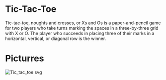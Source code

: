 # Tic-Tac-Toe

Tic-tac-toe, noughts and crosses, or Xs and Os is a paper-and-pencil game for two players who take turns marking the spaces in a three-by-three grid with X or O. The player who succeeds in placing three of their marks in a horizontal, vertical, or diagonal row is the winner.

# Picturres

![Tic_tac_toe svg](https://user-images.githubusercontent.com/115220300/206865162-71e1c32c-93a8-49d1-8fa6-d01f68bd1073.png)
